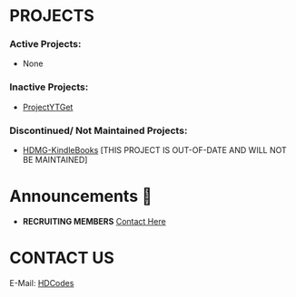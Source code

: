 # PROJECTS
### Active Projects:
- None
### Inactive Projects:
- [ProjectYTGet](https://github.com/hdcodesOfficial/ProjectYTGet)
### Discontinued/ Not Maintained Projects:
- [HDMG-KindleBooks](https://github.com/hdcodesOfficial/HDMG-KindleBooks) [THIS PROJECT IS OUT-OF-DATE AND WILL NOT BE MAINTAINED]

# Announcements 📣
- **RECRUITING MEMBERS** [Contact Here](https://github.com/hdcodesOfficial/#contact-us)

# CONTACT US
E-Mail: [HDCodes](mailto:crewverify+hdcodes@gmail.com)
